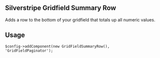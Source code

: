 Silverstripe Gridfield Summary Row
-

Adds a row to the bottom of your gridfield that totals up all numeric values.

Usage
-
`$config->addComponent(new GridFieldSummaryRow(), 'GridFieldPaginator');`
